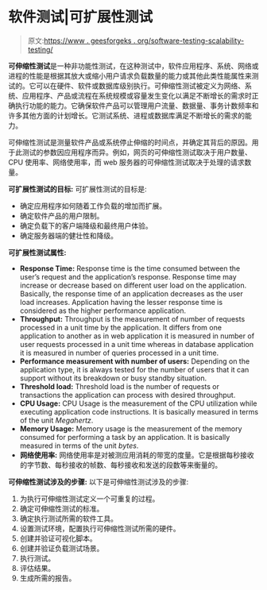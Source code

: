 # 软件测试|可扩展性测试

> 原文:[https://www . geesforgeks . org/software-testing-scalability-testing/](https://www.geeksforgeeks.org/software-testing-scalability-testing/)

**可伸缩性测试**是一种非功能性测试，在这种测试中，软件应用程序、系统、网络或进程的性能是根据其放大或缩小用户请求负载数量的能力或其他此类性能属性来测试的。它可以在硬件、软件或数据库级别执行。可伸缩性测试被定义为网络、系统、应用程序、产品或流程在系统规模或容量发生变化以满足不断增长的需求时正确执行功能的能力。它确保软件产品可以管理用户流量、数据量、事务计数频率和许多其他方面的计划增长。它测试系统、进程或数据库满足不断增长的需求的能力。

可伸缩性测试是测量软件产品或系统停止伸缩的时间点，并确定其背后的原因。用于此测试的参数因应用程序而异。例如，网页的可伸缩性测试取决于用户数量、CPU 使用率、网络使用率，而 web 服务器的可伸缩性测试取决于处理的请求数量。

**可扩展性测试的目标:**
可扩展性测试的目标是:

*   确定应用程序如何随着工作负载的增加而扩展。
*   确定软件产品的用户限制。
*   确定负载下的客户端降级和最终用户体验。
*   确定服务器端的健壮性和降级。

**可扩展性测试属性:**

*   **Response Time:**
    Response time is the time consumed between the user’s request and the application’s response. Response time may increase or decrease based on different user load on the application. Basically, the response time of an application decreases as the user load increases. Application having the lesser response time is considered as the higher performance application.
*   **Throughput:**
    Throughput is the measurement of number of requests processed in a unit time by the application. It differs from one application to another as in web application it is measured in number of user requests processed in a unit time whereas in database application it is measured in number of queries processed in a unit time.
*   **Performance measurement with number of users:**
    Depending on the application type, it is always tested for the number of users that it can support without its breakdown or busy standby situation.
*   **Threshold load:**
    Threshold load is the number of requests or transactions the application can process with desired throughput.
*   **CPU Usage:**
    CPU Usage is the measurement of the CPU utilization while executing application code instructions. It is basically measured in terms of the unit *Megahertz*.
*   **Memory Usage:**
    Memory usage is the measurement of the memory consumed for performing a task by an application. It is basically measured in terms of the unit *bytes*.
*   **网络使用率:**
    网络使用率是对被测应用消耗的带宽的度量。它是根据每秒接收的字节数、每秒接收的帧数、每秒接收和发送的段数等来衡量的。

**可伸缩性测试涉及的步骤:**
以下是可伸缩性测试涉及的步骤:

1.  为执行可伸缩性测试定义一个可重复的过程。
2.  确定可伸缩性测试的标准。
3.  确定执行测试所需的软件工具。
4.  设置测试环境，配置执行可伸缩性测试所需的硬件。
5.  创建并验证可视化脚本。
6.  创建并验证负载测试场景。
7.  执行测试。
8.  评估结果。
9.  生成所需的报告。